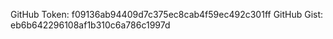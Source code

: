 GitHub Token: f09136ab94409d7c375ec8cab4f59ec492c301ff
GitHub Gist: eb6b642296108af1b310c6a786c1997d